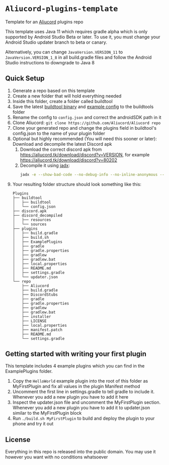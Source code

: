 # `Aliucord-plugins-template`

Template for an [Aliucord](https://github.com/Aliucord) plugins repo

This template uses Java 11 which requires gradle alpha which is only supported by Android Studio Beta or later.
To use it, you must change your Android Studio updater branch to beta or canary.

Alternatively, you can change `JavaVersion.VERSION_11` to `JavaVersion.VERSION_1_8` in all build.gradle files and follow
the Android Studio instructions to downgrade to Java 8

## Quick Setup

1. Generate a repo based on this template
2. Create a new folder that will hold everything needed
3. Inside this folder, create a folder called buildtool
4. Save the latest [buildtool binary](https://github.com/Aliucord/buildtool/releases/latest) and [example config](https://github.com/Aliucord/buildtool/blob/main/config.example.json) to the buildtools folder
5. Rename the config to `config.json` and correct the androidSDK path in it
6. Clone Aliucord: `git clone https://github.com/Aliucord/Aliucord repo`
7. Clone your generated repo and change the plugins field in buildtool's config.json to the name of your plugin folder
8. Optional but highly recommended (You will need this sooner or later): Download and decompile the latest Discord apk
   1. Download the correct discord apk from <https://aliucord.tk/download/discord?v=VERSION>, for example <https://aliucord.tk/download/discord?v=80202>
   2. Decompile it using [jadx](https://github.com/Juby210/jadx):
      ```sh
      jadx -e --show-bad-code --no-debug-info --no-inline-anonymous --no-inline-methods --no-generate-kotlin-metadata --no-replace-consts --respect-bytecode-access-modifiers --fs-case-sensitive theapk.apk
      ```
9. Your resulting folder structure should look something like this:
    ```
    Plugins
    ├── buildtool
    │   ├── buildtool
    │   └── config.json
    ├── discord.apk
    ├── discord_decompiled
    │   ├── resources
    │   └── sources
    ├── plugins
    │   ├── build.gradle
    │   ├── build.sh
    │   ├── ExamplePlugins
    │   ├── gradle
    │   ├── gradle.properties
    │   ├── gradlew
    │   ├── gradlew.bat
    │   ├── local.properties
    │   ├── README.md
    │   ├── settings.gradle
    │   └── updater.json
    └── repo
        ├── Aliucord
        ├── build.gradle
        ├── DiscordStubs
        ├── gradle
        ├── gradle.properties
        ├── gradlew
        ├── gradlew.bat
        ├── installer
        ├── LICENSE
        ├── local.properties
        ├── manifest.patch
        ├── README.md
        └── settings.gradle
    ```

## Getting started with writing your first plugin

This template includes 4 example plugins which you can find in the ExamplePlugins folder.

1. Copy the `HelloWorld` example plugin into the root of this folder as MyFirstPlugin and fix all values in the plugin Manifest method
2. Uncomment the first line in settings.gradle to tell gradle to include it. Whenever you add a new plugin you have to add it here
3. Inspect the updater.json file and uncomment the MyFirstPlugin section. Whenever you add a new plugin you have to add it to updater.json similar to the MyFirstPlugin block
4. Run `./build.sh MyFirstPlugin` to build and deploy the plugin to your phone and try it out

## License

Everything in this repo is released into the public domain. You may use it however you want with no conditions whatsoever
